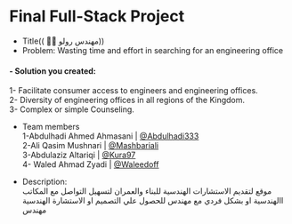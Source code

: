 # Final Full-Stack Project     

  - Title((   👷‍♂️ مهندس رولو))
  - Problem: Wasting time and effort in searching for an engineering office
  
####    - Solution you created:

 1- Facilitate consumer access to engineers and engineering offices.<br/>
 2- Diversity of engineering offices in all regions of the Kingdom.<br/>
 3- Complex  or simple Counseling.
  - Team members<br/>
1-Abdulhadi Ahmed Ahmasani | [@Abdulhadi333](https://github.com/Abdulhadi333 "@Abdulhadi333")<br/>
2-Ali Qasim Mushnari | [@Mashbariali](https://github.com/Mashbariali "@Mashbariali")<br/>
3-Abdulaziz Altariqi | [@Kura97](http://github.com/Kura97 "@Kura97")<br/>
4- Waled Ahmad Zyadi | [@Waleedoff](https://github.com/Waleedoff "@Waleedoff")
  
  - Description:<br/>
 موقع لتقديم الاستشارات الهندسية  للبناء والعمران  لتسهيل التواصل مع المكاتب االهندسية  او بشكل فردي مع مهندس للحصول علي التصميم او الاستشارة الهندسية مهندس  
